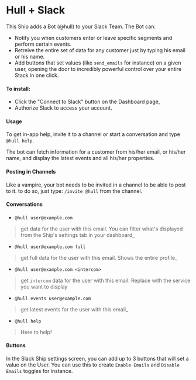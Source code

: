 # Hull + Slack

This Ship adds a Bot (@hull) to your Slack Team. The Bot can:

- Notify you when customers enter or leave specific segments and perform certain events.
- Retreive the entire set of data for any customer just by typing his email or his name.
- Add buttons that set values (like `send_emails` for instance) on a given user, opening the door to incredibly powerful control over your entire Stack in one click.

####  To install:

- Click the "Connect to Slack" button on the Dashboard page,
- Authorize Slack to access your account.

#### Usage

To get in-app help, invite it to a channel or start a conversation and type `@hull help`.

The bot can fetch information for a customer from his/her email, or his/her name, and display the latest events and all his/her properties.

#### Posting in Channels

Like a vampire, your bot needs to be invited in a channel to be able to post to it.
to do so, just type:  `/invite @hull` from the channel.

#### Conversations

- `@hull user@example.com`

> get data for the user with this email. You can filter what's displayed from the Ship's settings tab in your dashboard_

- `@hull user@example.com full` 

> get full data for the user with this email. Shows the entire profile_

- `@hull user@example.com <intercom>` 

> get `intercom` data for the user with this email. Replace with the service you want to display

- `@hull events user@example.com` 

> get latest events for the user with this email_


- `@hull help`

> Here to help!

#### Buttons

In the Slack Ship settings screen, you can add up to 3 buttons that will set a value on the User. You can use this to create `Enable Emails` and `Disable Emails` toggles for instance.
